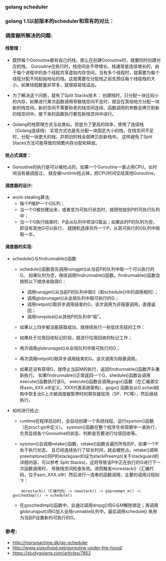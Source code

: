 
### golang scheduler

### golang 1.1以前版本的scheduler和现有的对比：

### 调度器所解决的问题:

#### 栈管理：

* 既然每个Goroutine都有自己的栈，那么在创建Goroutine时，就要同时创建对应的栈。 Goroutine在执行时，栈空间会不停增长。栈通常是连续增长的，由于每个进程中的各个线程共享虚拟内存空间，当有多个线程时，就需要为每个线程分配不同起始地址的栈。这就需要在分配栈之前先预估每个线程栈的大小。如果线程数量非常多，就很容易栈溢出。

* 为了解决这个问题，就有了Split Stacks技术： 创建栈时，只分配一块比较小的内存，如果进行某次函数调用导致栈空间不足时，就会在其他地方分配一块新的栈空间。新的空间不需要和老的栈空间连续。函数调用的参数会拷贝到新的栈空间中，接下来的函数执行都在新栈空间中进行。

* Golang的栈管理方式与此类似，但是为了更高的效率，使用了连续栈 （Golang连续栈） 实现方式也是先分配一块固定大小的栈，在栈空间不足时，分配一块更大的栈，并把旧的栈全部拷贝到新栈中。 这样避免了Split Stacks方法可能导致的频繁内存分配和释放。

#### 抢占式调度：

* Goroutine的执行是可以被抢占的。如果一个Goroutine一直占用CPU，长时间没有被调度过， 就会被runtime抢占掉，把CPU时间交给其他Goroutine。

#### 调度器的设计:

* work-stealing算法:
	* 每个P维护一个G队列；
	* 当一个G被创建出来，或者变为可执行状态时，就把他放到P的可执行队列中；
	* 当一个G执行结束时，P会从队列中把该G取出；如果此时P的队列为空，即没有其他G可以执行， 就随机选择另外一个P，从其可执行的G队列中偷取一半。

#### 调度器的实现:

* schedule()与findrunnable()函数
	* schedule()函数首先调用runqget()从当前P的队列中取一个可以执行的G。 如果队列为空，继续调用findrunnable()函数。findrunnable()函数会按照以下顺序来取得G：
		* 调用runqget()从当前P的队列中取G（和schedule()中的调用相同）；
		* 调用globrunqget()从全局队列中取可执行的G；
		* 调用netpoll()取异步调用结束的G，该次调用为非阻塞调用，直接返回；
		* 调用runqsteal()从其他P的队列中“偷”。

	* 如果以上四步都没能获取成功，就继续执行一些低优先级的工作：
	* 如果处于垃圾回收标记阶段，就进行垃圾回收的标记工作；
	* 再次调用globrunqget()从全局队列中取可执行的G；
	* 再次调用netpoll()取异步调用结束的G，该次调用为阻塞调用。

	* 如果还没有获得G，就停止当前M的执行，返回findrunnable()函数开头重新执行。 如果findrunnable()正常返回一个G，shedule()函数会调用execute()函数执行该G。 execute()函数会调用gogo()函数（在汇编源文件asm_XXX.s中定义，XXX代表系统架构），gogo() 函数会从G.sched结构中恢复出G上次被调度器暂停时的寄存器现场（SP、PC等），然后继续执行。

* 如何进行抢占:
	* runtime在程序启动时，会自动创建一个系统线程，运行sysmon()函数（在proc1.go中定义）。 sysmon()函数在整个程序生命周期中一直执行，负责监视各个Goroutine的状态、判断是否要进行垃圾回收等。

	* sysmon()会调用retake()函数，retake()函数会遍历所有的P，如果一个P处于执行状态， 且已经连续执行了较长时间，就会被抢占。retake()调用preemptone()将P的stackguard0设为stackPreempt(关于stackguard的详细内容，可以参考 Split Stacks)，这将导致该P中正在执行的G进行下一次函数调用时， 导致栈空间检查失败。进而触发morestack()（汇编代码，位于asm_XXX.s中）然后进行一连串的函数调用，主要的调用过程如下：

	```shell
		morestack()（汇编代码）-> newstack() -> gopreempt_m() -> goschedImpl() -> schedule()
	```

	* 在goschedImpl()函数中，会通过调用dropg()将G与M解除绑定；再调用globrunqput()将G加入全局runnable队列中。最后调用schedule() 来用为当前P设置新的可执行的G。



### 参考:
* http://morsmachine.dk/go-scheduler
* http://www.sizeofvoid.net/goroutine-under-the-hood/
* https://studygolang.com/articles/7852
